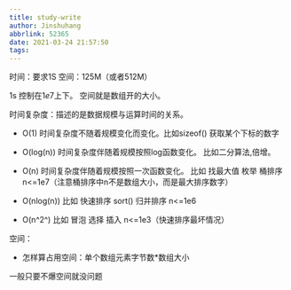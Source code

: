 ```yaml
---
title: study-write
author: Jinshuhang
abbrlink: 52365
date: 2021-03-24 21:57:50
tags:
---
```

<!-- more -->

时间：要求$1$S  空间：$125$M（或者$512$M）

$1$s 控制在$1e7$上下。 空间就是数组开的大小。

时间复杂度：描述的是数据规模与运算时间的关系。

+ O(1) 时间复杂度不随着规模变化而变化。⽐如sizeof() 获取某个下标的数字
 
+ O(log(n)) 时间复杂度伴随着规模按照log函数变化。 ⽐如⼆分算法,倍增。
  
+ O(n) 时间复杂度伴随着规模按照⼀次函数变化。 ⽐如 找最⼤值 枚举 桶排序 n<=1e7（注意桶排序中n不是数组大小，而是最大排序数字）
  
+ O(nlog(n)) ⽐如 快速排序 sort() 归并排序  n<=1e6
  
+ O(n^2^) ⽐如 冒泡 选择 插⼊ n<=1e3（快速排序最坏情况）
  
空间：
+ 怎样算占用空间：单个数组元素字节数*数组大小
  
一般只要不爆空间就没问题